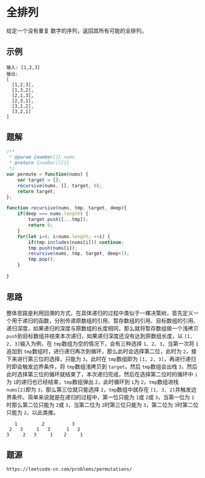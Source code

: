 # 全排列

给定一个没有重复 数字的序列，返回其所有可能的全排列。

## 示例

```
输入: [1,2,3]
输出:
[
  [1,2,3],
  [1,3,2],
  [2,1,3],
  [2,3,1],
  [3,1,2],
  [3,2,1]
]
```

## 题解

```javascript
/**
 * @param {number[]} nums
 * @return {number[][]}
 */
var permute = function(nums) {
    var target = [];
    recursive(nums, [], target, 0);
    return target;
};

function recursive(nums, tmp, target, deep){
    if(deep === nums.length) {
        target.push([...tmp]);
        return 0;
    }
    for(let i=0; i<nums.length; ++i) {
        if(tmp.includes(nums[i])) continue;
        tmp.push(nums[i]);
        recursive(nums, tmp, target, deep+1);
        tmp.pop();
    }
  
}
```

## 思路

整体思路是利用回溯的方式，在具体递归的过程中类似于一棵决策树，首先定义一个用于递归的函数，分别传递原数组的引用、暂存数组的引用、目标数组的引用、递归深度，如果递归的深度与原数组的长度相同，那么就将暂存数组做一个浅拷贝 `push`到目标数组并结束本次递归，如果递归深度还没有达到原数组长度，以 `[1, 2, 3]`输入为例，在 `tmp`数组为空的情况下，会有三种选择 `1`、`2`、`3`，当第一次将 `1`追加到 `tmp`数组时，进行递归再次到循环，那么此时会选择第二位，此时为 `2`，接下来进行第三位的选择，只能为 `3`，此时在 `tmp`数组即为 `[1, 2, 3]`，再进行递归时即会触发边界条件，将 `tmp`数组浅拷贝到 `target`，然后 `tmp`数组会出栈 `3`，然后此时选择第三位的循环就结束了，本次递归完成，然后在选择第二位时的循环中 `i`为 `1`的递归也已经结束，`tmp`数组弹出 `2`，此时循环到 `i`为 `2`，`tmp`数组进栈 `nums[2]`即为 `3`，那么第三位就只能选择 `2`，`tmp`数组中就存在 `[1, 3, 2]`并触发边界条件。简单来说就是在递归的过程中，第一位只能为 `1`或 `2`或 `3`，当第一位为 `1`时那么第二位只能为 `2`或 `3`，当第二位为 `2`时第三位只能为 `3`，第二位为 `3`时第二位只能为 `2`，以此类推。

```
   1         2          3
 2   3     1   3      1   2
3     2   3     1    2     1
```

## 题源

```
https://leetcode-cn.com/problems/permutations/
```
